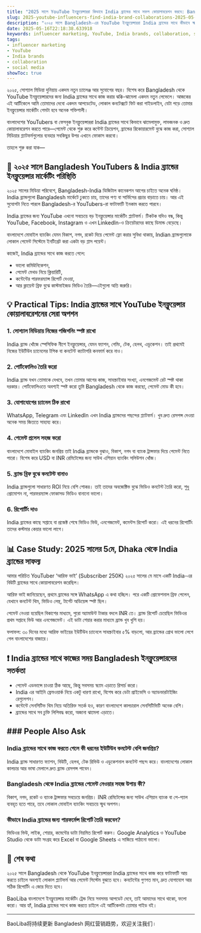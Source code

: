 ```yaml
---
title: "2025 সালে YouTube ইনফ্লুয়েন্সাররা কিভাবে India ব্র্যান্ডের সাথে সফল কোয়ালাবরেশন করবে: Bangladesh-এর জন্য প্র্যাক্টিক্যাল গাইড"
slug: 2025-youtube-influencers-find-india-brand-collaborations-2025-05-16
description: "২০২৫ সালে Bangladesh-এর YouTube ইনফ্লুয়েন্সাররা India ব্র্যান্ডের সাথে কীভাবে স্মার্টলি এবং প্রফেশনালি কাজ করবে—লোকাল পেমেন্ট, সোশ্যাল মিডিয়া ট্রেন্ড, ব্র্যান্ড পার্টনারশিপ ও কেস স্টাডি নিয়ে একদম রিয়েল দুনিয়ার টিপস।"
date: 2025-05-16T22:18:38.633918
keywords: influencer marketing, YouTube, India brands, collaboration, social media
tags:
- influencer marketing
- YouTube
- India brands
- collaboration
- social media
showToc: true
---
```


২০২৫, সোশ্যাল মিডিয়া দুনিয়ায় একদম নতুন চ্যালেঞ্জ আর সুযোগের বছর। বিশেষ করে Bangladesh থেকে YouTube ইনফ্লুয়েন্সারদের জন্য India ব্র্যান্ডের সাথে কাজ করার ঝক্কি-ঝামেলা একদম নতুন লেভেলে। আজকের এই আর্টিকেলে আমি তোমাদের দেবো একদম আপডেটেড, লোকাল কনটেক্সটে ফিট করা গাইডলাইন, যেটা পড়ে তোমার ইনফ্লুয়েন্সার মার্কেটিং গেমটা হবে অনেক শক্তিশালী।  

বাংলাদেশের YouTubers বা ফেসবুক ইনফ্লুয়েন্সাররা India ব্র্যান্ডের সাথে কিভাবে ঝামেলামুক্ত, লাভজনক ও দ্রুত কোয়ালাবরেশন করতে পারে—পেমেন্ট থেকে শুরু করে কন্টেন্ট ক্রিয়েশন, ব্র্যান্ডের রিকোয়ারমেন্ট বুঝে কাজ করা, সোশ্যাল মিডিয়ার প্ল্যাটফর্মগুলোর ব্যবহার সবকিছুর উপর এখানে ফোকাস করবো।  

তাহলে শুরু করা যাক—  

## 📢 ২০২৫ সালে Bangladesh YouTubers & India ব্র্যান্ডের ইনফ্লুয়েন্সার মার্কেটিং পরিস্থিতি  

২০২৫ সালের মিডিয়া পরিবেশে, Bangladesh-India ডিজিটাল কানেকশন আগের চাইতে অনেক ঘনিষ্ঠ। India ব্র্যান্ডগুলো Bangladesh মার্কেটে ঢুকতে চায়, তাদের পণ্য বা সার্ভিসের প্রচার বাড়াতে চায়। আর এই সুযোগটা নিতে পারলে Bangladesh-র YouTubers-রা ফাটাফাটি ইনকাম করতে পারবে।  

India ব্র্যান্ডের জন্য YouTube এখনো সবচেয়ে বড় ইনফ্লুয়েন্সার মার্কেটিং প্ল্যাটফর্ম। টিকটক যদিও বন্ধ, কিন্তু YouTube, Facebook, Instagram ও এখন LinkedIn-ও ক্রিয়েটরদের কাছে ডিমান্ড বেড়েছে।  

বাংলাদেশে মোবাইল ব্যাংকিং যেমন বিকাশ, নগদ, রকেট দিয়ে পেমেন্ট ফ্লো করার সুবিধা থাকায়, Indian ব্র্যান্ডগুলোকে লোকাল পেমেন্ট সিস্টেমে ইনটিগ্রেট করা একটা বড় প্লাস পয়েন্ট।  

কাজেই, India ব্র্যান্ডের সাথে কাজ করতে গেলে:  
- ভালো কমিউনিকেশন,  
- পেমেন্ট মেথড নিয়ে ক্লিয়ারিটি,  
- কন্টেন্টের পারফরম্যান্স রিপোর্ট দেওয়া,  
- আর ক্লায়েন্ট ব্রিফ বুঝে কাস্টমাইজড ভিডিও তৈরি—এইগুলো অতি জরুরি।  

## 💡 Practical Tips: India ব্র্যান্ডের সাথে YouTube ইনফ্লুয়েন্সার কোয়ালাবরেশনের সেরা অপশন  

### 1. সোশ্যাল মিডিয়ায় নিজের পজিশনিং স্পষ্ট রাখো  
India ব্র্যান্ড খোঁজে স্পেসিফিক নীশে ইনফ্লুয়েন্সার, যেমন ফ্যাশন, গেমিং, টেক, হেলথ, এডুকেশন। তাই প্রথমেই নিজের ইউটিউব চ্যানেলের টপিক বা কনটেন্ট ক্যাটাগরি কনফার্ম করে নাও।  

### 2. পোর্টফোলিও তৈরি করো  
India ব্র্যান্ড যখন তোমাকে দেখবে, তখন তোমার আগের কাজ, সাবস্ক্রাইবার সংখ্যা, এনগেজমেন্ট রেট স্পষ্ট থাকা দরকার। পোর্টফোলিওতে অবশ্যই স্পষ্ট করো তুমি Bangladesh থেকে কাজ করছো, পেমেন্ট মোড কী হবে।  

### 3. যোগাযোগের চ্যানেল ঠিক রাখো  
WhatsApp, Telegram এবং LinkedIn এখন India ব্র্যান্ডদের পছন্দের প্ল্যাটফর্ম। খুব দ্রুত রেসপন্স দেওয়া অনেক সময় জিততে সাহায্য করে।  

### 4. পেমেন্ট প্রসেস সহজ করো  
বাংলাদেশে মোবাইল ব্যাংকিং জনপ্রিয় তাই India ব্র্যান্ডকে বুঝাও, বিকাশ, নগদ বা ব্যাংক ট্রান্সফার দিয়ে পেমেন্ট নিতে পারো। বিশেষ করে USD বা INR রেমিটেন্সের জন্য সাউথ এশিয়ান ব্যাংকিং সলিউশন খোঁজ।  

### 5. ব্র্যান্ড ব্রিফ বুঝে কনটেন্ট বানাও  
India ব্র্যান্ডগুলো সাধারণত ROI নিয়ে বেশি শোকর। তাই তাদের অবজেক্টিভ বুঝে ভিডিও কনটেন্ট তৈরি করো, শুধু প্রোমোশন না, পারফরম্যান্স ফোকাসড ভিডিও বানানো ভালো।  

### 6. রিপোর্টিং দাও  
India ব্র্যান্ডের কাছে সপ্তাহে বা প্রজেক্ট শেষে ভিডিও ভিউ, এনগেজমেন্ট, কমেন্টস রিপোর্ট করো। এই ধরনের রিপোর্টিং তাদের কস্টমার কেয়ার ভালো লাগে।  

## 📊 Case Study: 2025 সালের 5মে, Dhaka থেকে India ব্র্যান্ডের সাফল্য  

আমার পরিচিত YouTuber ‘আরিফ ভাই’ (Subscriber 250K) ২০২৫ সালের মে মাসে একটি India-এর বিউটি ব্র্যান্ডের সাথে কোয়ালাবরেশন করেছিল।  

আরিফ ভাই জানিয়েছেন, প্রথমে ব্র্যান্ডের সঙ্গে WhatsApp এ কথা হচ্ছিল। পরে একটি প্রোফেশনাল ব্রিফ পেলেন, যেখানে কনটেন্ট থিম, ভিডিও লেন্থ, টার্গেট অডিয়েন্স স্পষ্ট ছিল।  

পেমেন্ট নেওয়া হয়েছিল বিকাশের মাধ্যমে, পুরো অ্যামাউন্ট টাকার বদলে INR তে। ব্র্যান্ড রিপোর্ট চেয়েছিল ভিডিওর প্রথম সপ্তাহে ভিউ আর এনগেজমেন্ট। এই ডাটা শেয়ার করার মাধ্যমে ব্র্যান্ড খুব খুশি হয়।  

ফলাফল: ৩০ দিনের মধ্যে আরিফ ভাইয়ের ইউটিউব চ্যানেলে সাবস্ক্রাইবার ৫% বাড়লো, আর ব্র্যান্ডের গ্রোথ ভালো লেগে গেল বাংলাদেশের বাজারে।  

## ❗ India ব্র্যান্ডের সাথে কাজের সময় Bangladesh ইনফ্লুয়েন্সারদের সতর্কতা  

- পেমেন্ট এডভান্সে চাওয়া ঠিক আছে, কিন্তু সবসময় স্ক্যাম এড়াতে রিসার্চ করো।  
- India এর আইনি ফ্রেমওয়ার্ক নিয়ে একটু ধারণা রাখো, বিশেষ করে ডেটা প্রাইভেসি ও অ্যাডভারটাইজিং রেগুলেশন।  
- কন্টেন্টে সেনসিটিভ থিম নিয়ে অতিরিক্ত সতর্ক হও, কারণ বাংলাদেশে কালচারাল সেনসিটিভিটি অনেক বেশি।  
- ব্র্যান্ডের সাথে সব চুক্তি লিপিবদ্ধ করো, অজানা ঝামেলা এড়াতে।  

## ### People Also Ask  

### India ব্র্যান্ডের সাথে কাজ করতে গেলে কী ধরনের ইউটিউব কনটেন্ট বেশি জনপ্রিয়?  
India ব্র্যান্ড সাধারণত ফ্যাশন, বিউটি, হেলথ, টেক রিভিউ ও এডুকেশনাল কনটেন্ট পছন্দ করে। বাংলাদেশের লোকাল কালচার আর ভাষা মেলালে দ্রুত ব্র্যান্ড রেসপন্স পাবেন।  

### Bangladesh থেকে India ব্র্যান্ডের পেমেন্ট নেওয়ার সহজ উপায় কী?  
বিকাশ, নগদ, রকেট ও ব্যাংক ট্রান্সফার সবচেয়ে জনপ্রিয়। INR রেমিটেন্সের জন্য সাউথ এশিয়ান ব্যাংক বা পে-প্যাল ব্যবহৃত হতে পারে, তবে লোকাল মোবাইল ব্যাংকিং সবচেয়ে স্মুথ অপশন।  

### কীভাবে India ব্র্যান্ডের জন্য পারফর্মেন্স রিপোর্ট তৈরি করবেন?  
ভিডিওর ভিউ, লাইক, শেয়ার, কমেন্টের ডাটা নিয়মিত রিপোর্ট করুন। Google Analytics ও YouTube Studio থেকে ডাটা সংগ্রহ করে Excel বা Google Sheets এ সাজিয়ে পাঠানো ভালো।  

## 📢 শেষ কথা  

২০২৫ সালে Bangladesh থেকে YouTube ইনফ্লুয়েন্সাররা India ব্র্যান্ডের সাথে কাজ করে ফাটাফাটি আয় করতে চাইলে অবশ্যই লোকাল প্ল্যাটফর্ম আর পেমেন্ট সিস্টেম বুঝতে হবে। কনটেন্টের গুণগত মান, দ্রুত যোগাযোগ আর সঠিক রিপোর্টিং এ জোর দিতে হবে।  

BaoLiba বাংলাদেশে ইনফ্লুয়েন্সার মার্কেটিং ট্রেন্ড নিয়ে সবসময় আপডেট দেবে, তাই আমাদের সাথে থাকো, ফলো করো। আর হ্যাঁ, India ব্র্যান্ডের সাথে কাজ করতে চাইলে এই আর্টিকেলটা তোমার গাইড বই।  

---

BaoLiba将持续更新 Bangladesh 网红营销趋势，欢迎关注我们।